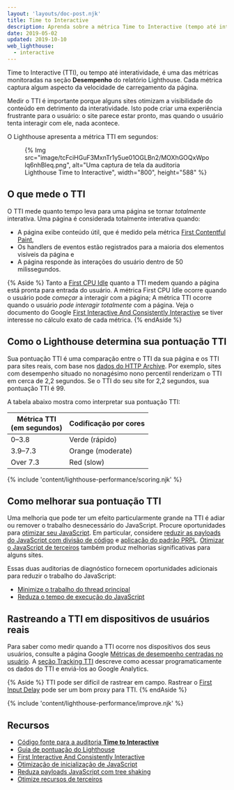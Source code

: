 ```yaml
---
layout: 'layouts/doc-post.njk'
title: Time to Interactive
description: Aprenda sobre a métrica Time to Interactive (tempo até interatividade) da Lighthouse e como medir e otimizá-la.
date: 2019-05-02
updated: 2019-10-10
web_lighthouse:
  - interactive
---
```


Time to Interactive (TTI), ou tempo até interatividade, é uma das métricas monitoradas na seção **Desempenho** do relatório Lighthouse. Cada métrica captura algum aspecto da velocidade de carregamento da página.

Medir o TTI é importante porque alguns sites otimizam a visibilidade do conteúdo em detrimento da interatividade. Isto pode criar uma experiência frustrante para o usuário: o site parece estar pronto, mas quando o usuário tenta interagir com ele, nada acontece.

O Lighthouse apresenta a métrica TTI em segundos:

<figure>   {% Img src="image/tcFciHGuF3MxnTr1y5ue01OGLBn2/MOXhGOQxWpolq6nhBleq.png", alt="Uma captura de tela da auditoria Lighthouse Time to Interactive", width="800", height="588" %}</figure>

## O que mede o TTI

O TTI mede quanto tempo leva para uma página se tornar *totalmente* interativa. Uma página é considerada totalmente interativa quando:

- A página exibe conteúdo útil, que é medido pela métrica [First Contentful Paint](https://web.dev/fcp/),
- Os handlers de eventos estão registrados para a maioria dos elementos visíveis da página e
- A página responde às interações do usuário dentro de 50 milissegundos.

{% Aside %} Tanto a [First CPU Idle](/docs/lighthouse/performance/first-cpu-idle/) quanto a TTI medem quando a página está pronta para entrada do usuário. A métrica First CPU Idle ocorre quando o usuário pode *começar* a interagir com a página; A métrica TTI ocorre quando o usuário *pode interagir totalmente* com a página. Veja o documento do Google [First Interactive And Consistently Interactive](https://docs.google.com/document/d/1GGiI9-7KeY3TPqS3YT271upUVimo-XiL5mwWorDUD4c/edit) se tiver interesse no cálculo exato de cada métrica. {% endAside %}

## Como o Lighthouse determina sua pontuação TTI

Sua pontuação TTI é uma comparação entre o TTI da sua página e os TTI para sites reais, com base nos [dados do HTTP Archive](https://httparchive.org/reports/loading-speed#ttci). Por exemplo, sites com desempenho situado no nonagésimo nono percentil renderizam o TTI em cerca de 2,2 segundos. Se o TTI do seu site for 2,2 segundos, sua pontuação TTI é 99.

A tabela abaixo mostra como interpretar sua pontuação TTI:

<div class="table-wrapper scrollbar">
  <table>
    <thead>
      <tr>
        <th>Métrica TTI<br> (em segundos)</th>
        <th>Codificação por cores</th>
      </tr>
    </thead>
    <tbody>
      <tr>
        <td>0–3.8</td>
        <td>Verde (rápido)</td>
      </tr>
      <tr>
        <td>3.9–7.3</td>
        <td>Orange (moderate)</td>
      </tr>
      <tr>
        <td>Over 7.3</td>
        <td>Red (slow)</td>
      </tr>
    </tbody>
  </table>
</div>

{% include 'content/lighthouse-performance/scoring.njk' %}

## Como melhorar sua pontuação TTI

Uma melhoria que pode ter um efeito particularmente grande na TTI é adiar ou remover o trabalho desnecessário do JavaScript. Procure oportunidades para [otimizar seu JavaScript](https://web.dev/fast/#optimize-your-javascript). Em particular, considere [reduzir as payloads do JavaScript com divisão de código](https://web.dev/reduce-javascript-payloads-with-code-splitting/) e [aplicação do padrão PRPL](https://web.dev/apply-instant-loading-with-prpl/). [Otimizar o JavaScript de terceiros](https://web.dev/fast/#optimize-your-third-party-resources) também produz melhorias significativas para alguns sites.

Essas duas auditorias de diagnóstico fornecem oportunidades adicionais para reduzir o trabalho do JavaScript:

- [Minimize o trabalho do thread principal](/docs/lighthouse/performance/mainthread-work-breakdown/)
- [Reduza o tempo de execução do JavaScript](/docs/lighthouse/performance/bootup-time/)

## Rastreando a TTI em dispositivos de usuários reais

Para saber como medir quando a TTI ocorre nos dispositivos dos seus usuários, consulte a página Google [Métricas de desempenho centradas no usuário](https://developers.google.com/web/fundamentals/performance/user-centric-performance-metrics). A [seção Tracking TTI](https://developers.google.com/web/fundamentals/performance/user-centric-performance-metrics#tracking_tti) descreve como acessar programaticamente os dados do TTI e enviá-los ao Google Analytics.

{% Aside %} TTI pode ser difícil de rastrear em campo. Rastrear o [First Input Delay](https://developers.google.com/web/updates/2018/05/first-input-delay) pode ser um bom proxy para TTI. {% endAside %}

{% include 'content/lighthouse-performance/improve.njk' %}

## Recursos

- [Código fonte para a auditoria **Time to Interactive**](https://github.com/GoogleChrome/lighthouse/blob/master/lighthouse-core/audits/metrics/interactive.js)
- [Guia de pontuação do Lighthouse](/docs/lighthouse/performance/performance-scoring)
- [First Interactive And Consistently Interactive](https://docs.google.com/document/d/1GGiI9-7KeY3TPqS3YT271upUVimo-XiL5mwWorDUD4c/edit)
- [Otimização de inicialização de JavaScript](https://developers.google.com/web/fundamentals/performance/optimizing-content-efficiency/javascript-startup-optimization/)
- [Reduza payloads JavaScript com tree shaking](https://developers.google.com/web/fundamentals/performance/optimizing-javascript/tree-shaking/)
- [Otimize recursos de terceiros](https://web.dev/fast/#optimize-your-third-party-resources)
